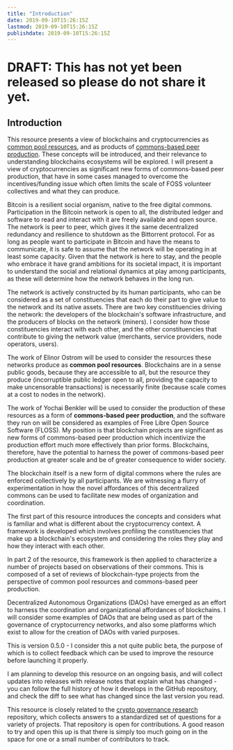 ```yaml
---
title: "Introduction"
date: 2019-09-10T15:26:15Z
lastmod: 2019-09-10T15:26:15Z
publishdate: 2019-09-10T15:26:15Z
---
```


# DRAFT: This has not yet been released so please do not share it yet.



## Introduction

This resource presents a view of blockchains and cryptocurrencies as [common pool resources](https://en.wikipedia.org/wiki/Common-pool_resource), and as products of [commons-based peer production](https://en.wikipedia.org/wiki/Commons-based_peer_production). These concepts will be introduced, and their relevance to understanding blockchains ecosystems will be explored. I will present a view of cryptocurrencies as significant new forms of commons-based peer production, that have in some cases managed to overcome the incentives/funding issue which often limits the scale of FOSS volunteer collectives and what they can produce.

Bitcoin is a resilient social organism, native to the free digital commons. Participation in the Bitcoin network is open to all, the distributed ledger and software to read and interact with it are freely available and open source. The network is peer to peer, which gives it the same decentralized redundancy and resilience to shutdown as the Bittorrent protocol. For as long as people want to participate in Bitcoin and have the means to communicate, it is safe to assume that the network will be operating in at least some capacity. Given that the network is here to stay, and the people who embrace it have grand ambitions for its societal impact, it is important to understand the social and relational dynamics at play among participants, as these will determine how the network behaves in the long run.

The network is actively constructed by its human participants, who can be considered as a set of constituencies that each do their part to give value to the network and its native assets. There are two key constituencies driving the network: the developers of the blockchain's software infrastructure, and the producers of blocks on the network (miners). I consider how those constituencies interact with each other, and the other constituencies that contribute to giving the network value (merchants, service providers, node operators, users).

The work of Elinor Ostrom will be used to consider the resources these networks produce as **common pool resources**. Blockchains are in a sense public goods, because they are accessible to all, but the resource they produce (incorruptible public ledger open to all, providing the capacity to make uncensorable transactions) is necessarily finite (because scale comes at a cost to nodes in the network).

The work of Yochai Benkler will be used to consider the production of these resources as a form of **commons-based peer production**, and the software they run on will be considered as examples of Free Libre Open Source Software (FLOSS). My position is that blockchain projects are significant as new forms of commons-based peer production which incentivize the production effort much more effectively than prior forms. Blockchains, therefore, have the potential to harness the power of commons-based peer production at greater scale and be of greater consequence to wider society.

The blockchain itself is a new form of digital commons where the rules are enforced collectively by all participants. We are witnessing a flurry of experimentation in how the novel affordances of this decentralized commons can be used to facilitate new modes of organization and coordination. 

The first part of this resource introduces the concepts and considers what is familiar and what is different about the cryptocurrency context. A framework is developed which involves profiling the constituencies that make up a blockchain's ecosystem and considering the roles they play and how they interact with each other. 

In part 2 of the resource, this framework is then applied to characterize a number of projects based on observations of their commons.  This is composed of a set of reviews of blockchain-type projects from the perspective of common pool resources and commons-based peer production.

Decentralized Autonomous Organizations (DAOs) have emerged as an effort to harness the coordination and organizational affordances of blockchains. I will consider some examples of DAOs that are being used as part of the governance of cryptocurrency networks, and also some platforms which exist to allow for the creation of DAOs with varied purposes.

This is version 0.5.0 - I consider this a not quite public beta, the purpose of which is to collect feedback which can be used to improve the resource before launching it properly.

I am planning to develop this resource on an ongoing basis, and will collect updates into releases with release notes that explain what has changed - you can follow the full history of how it develops in the GitHub repository, and check the diff to see what has changed since the last version you read.

This resource is closely related to the [crypto governance research](https://github.com/RichardRed0x/crypto-governance-research) repository, which collects answers to a standardized set of questions for a variety of projects. That repository is open for contributions. A good reason to try and open this up is that there is simply too much going on in the space for one or a small number of contributors to track. 
